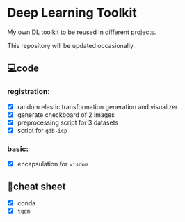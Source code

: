 # Deep Learning Toolkit
My own DL toolkit to be reused in different projects.

This repository will be updated occasionally.

## :computer:code

### registration:

- [x] random elastic transformation generation and visualizer
- [x] generate checkboard of 2 images
- [x] preprocessing script for 3 datasets
- [x] script for `gdb-icp`

### basic: 

- [x] encapsulation for `visdom`

## :memo:cheat sheet
- [x] conda
- [x] `tqdm`
